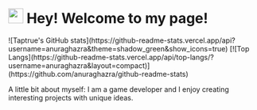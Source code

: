<h1><img src="https://emojis.slackmojis.com/emojis/images/1531849430/4246/blob-sunglasses.gif?1531849430" width="30"/> Hey! Welcome to my page!</h1>
![Taptrue's GitHub stats](https://github-readme-stats.vercel.app/api?username=anuraghazra&theme=shadow_green&show_icons=true)
[![Top Langs](https://github-readme-stats.vercel.app/api/top-langs/?username=anuraghazra&layout=compact)](https://github.com/anuraghazra/github-readme-stats)
<p>A little bit about myself: I am a game developer and I enjoy creating interesting projects with unique ideas.</p>
